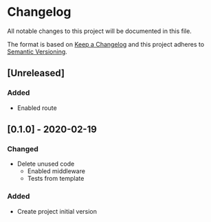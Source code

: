 # Changelog

All notable changes to this project will be documented in this file.

The format is based on [Keep a Changelog](http://keepachangelog.com/en/1.0.0/)
and this project adheres to [Semantic Versioning](http://semver.org/spec/v2.0.0.html).

## [Unreleased]
### Added
- Enabled route

## [0.1.0] - 2020-02-19
### Changed
- Delete unused code
  - Enabled middleware
  - Tests from template

### Added
- Create project initial version
